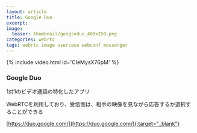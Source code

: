 ```yaml
---
layout: article
title: Google Duo
excerpt: 
image:
  teaser: thumbnail/googleduo_400x250.png
categories: webrtc
tags: webrtc image usercase webconf messenger
---
```


{% include video.html id='CIeMysX76pM' %}

### Google Duo

1対1のビデオ通話の特化したアプリ

WebRTCを利用しており、受信側は、相手の映像を見ながら応答するか選択することができる


[https://duo.google.com/](https://duo.google.com/){:target="_blank"}
